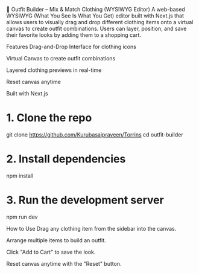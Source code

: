 👗 Outfit Builder – Mix & Match Clothing (WYSIWYG Editor)
A web-based WYSIWYG (What You See Is What You Get) editor built with Next.js that allows users to visually drag and drop different clothing items onto a virtual canvas to create outfit combinations. Users can layer, position, and save their favorite looks by adding them to a shopping cart.

 Features
Drag-and-Drop Interface for clothing icons

Virtual Canvas to create outfit combinations

 Layered clothing previews in real-time

 Reset canvas anytime

 Built with Next.js 
 # 1. Clone the repo
git clone https://github.com/Kurubasaipraveen/Torrins
cd outfit-builder

# 2. Install dependencies
npm install

# 3. Run the development server
npm run dev


How to Use
Drag any clothing item from the sidebar into the canvas.

Arrange multiple items to build an outfit.

Click "Add to Cart" to save the look.

Reset canvas anytime with the "Reset" button.
